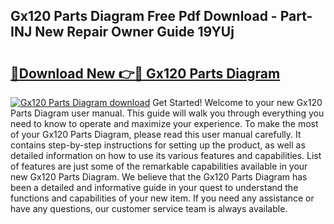 ## Gx120 Parts Diagram Free Pdf Download - Part-INJ New Repair Owner Guide 19YUj

# <h2><a href="http://dfqnt4.blite.top/?on=Gx120+Parts+Diagram">🔗Download New 👉🔴 Gx120 Parts Diagram</a></h2>

[![Gx120 Parts Diagram download](https://i.imgur.com/lujVjoI.png)](http://dfqnt4.blite.top/?on=Gx120+Parts+Diagram)
Get Started! Welcome to your new Gx120 Parts Diagram user manual. This guide will walk you through everything you need to know to operate and maximize your experience. To make the most of your Gx120 Parts Diagram, please read this user manual carefully. It contains step-by-step instructions for setting up the product, as well as detailed information on how to use its various features and capabilities. List of features are just some of the remarkable capabilities available in your new Gx120 Parts Diagram. We believe that the Gx120 Parts Diagram has been a detailed and informative guide in your quest to understand the functions and capabilities of your new item. If you need any assistance or have any questions, our customer service team is always available.
